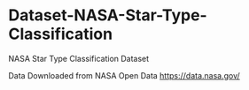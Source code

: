 # Dataset-NASA-Star-Type-Classification
NASA Star Type Classification Dataset

Data Downloaded from NASA Open Data 
https://data.nasa.gov/
